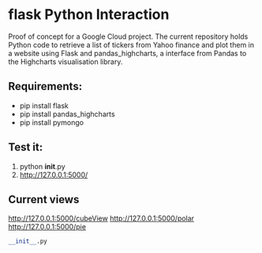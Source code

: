 # flask Python Interaction
Proof of concept for a Google Cloud project. The current repository holds Python code to retrieve a list of tickers from Yahoo finance and plot them in a website using Flask and pandas_highcharts, a interface from Pandas to the Highcharts visualisation library.

Requirements:
-------
* pip install flask
* pip install pandas_highcharts
* pip install pymongo

Test it:
-------
1. python __init__.py
1. http://127.0.0.1:5000/




## Current views
http://127.0.0.1:5000/cubeView
http://127.0.0.1:5000/polar
http://127.0.0.1:5000/pie

```python
__init__.py
```



